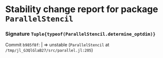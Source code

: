 # Stability change report for package `ParallelStencil`

### Signature `Tuple{typeof(ParallelStencil.determine_optdim)}`

Commit `b985f8f`: | => unstable (`ParallelStencil` at `/tmp/jl_G3QlGlaB27/src/parallel.jl:205`)  

